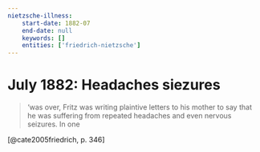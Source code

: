 ```yaml
---
nietzsche-illness:
    start-date: 1882-07
    end-date: null
    keywords: []
    entities: ['friedrich-nietzsche']
---
```


# July 1882: Headaches siezures

> ‘was over, Fritz was writing plaintive letters to his mother to say that he
> was suffering from repeated headaches and even nervous seizures. In one

[@cate2005friedrich, p. 346]
